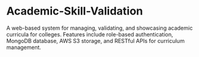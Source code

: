 # Academic-Skill-Validation
A web-based system for managing, validating, and showcasing academic curricula for colleges. Features include role-based authentication, MongoDB database, AWS S3 storage, and RESTful APIs for curriculum management.
